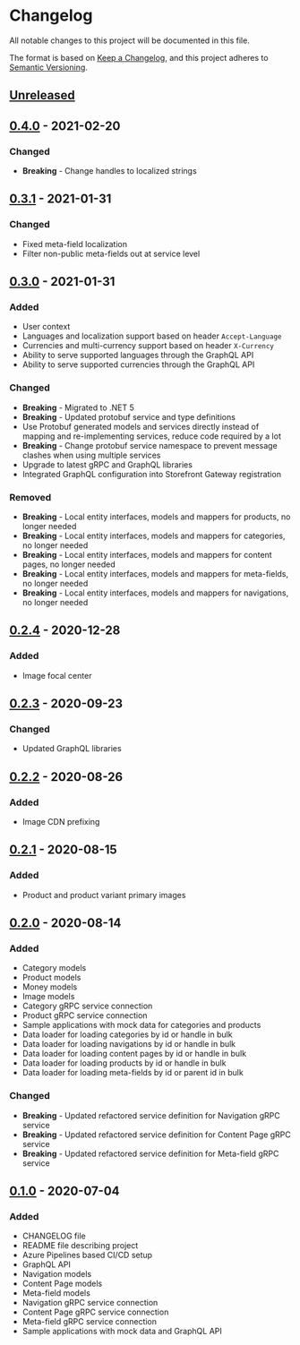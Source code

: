 # Changelog

All notable changes to this project will be documented in this file.

The format is based on [Keep a Changelog](https://keepachangelog.com/en/1.0.0/),
and this project adheres to [Semantic Versioning](https://semver.org/spec/v2.0.0.html).

## [Unreleased]

## [0.4.0] - 2021-02-20

### Changed

- **Breaking** - Change handles to localized strings

## [0.3.1] - 2021-01-31

### Changed

- Fixed meta-field localization
- Filter non-public meta-fields out at service level

## [0.3.0] - 2021-01-31

### Added

- User context
- Languages and localization support based on header `Accept-Language`
- Currencies and multi-currency support based on header `X-Currency`
- Ability to serve supported languages through the GraphQL API
- Ability to serve supported currencies through the GraphQL API

### Changed

- **Breaking** - Migrated to .NET 5
- **Breaking** - Updated protobuf service and type definitions
- Use Protobuf generated models and services directly instead of mapping and re-implementing services, reduce code required by a lot
- **Breaking** - Change protobuf service namespace to prevent message clashes when using multiple services
- Upgrade to latest gRPC and GraphQL libraries
- Integrated GraphQL configuration into Storefront Gateway registration

### Removed

- **Breaking** - Local entity interfaces, models and mappers for products, no longer needed
- **Breaking** - Local entity interfaces, models and mappers for categories, no longer needed
- **Breaking** - Local entity interfaces, models and mappers for content pages, no longer needed
- **Breaking** - Local entity interfaces, models and mappers for meta-fields, no longer needed
- **Breaking** - Local entity interfaces, models and mappers for navigations, no longer needed

## [0.2.4] - 2020-12-28

### Added

- Image focal center

## [0.2.3] - 2020-09-23

### Changed

- Updated GraphQL libraries

## [0.2.2] - 2020-08-26

### Added

- Image CDN prefixing

## [0.2.1] - 2020-08-15

### Added

- Product and product variant primary images

## [0.2.0] - 2020-08-14

### Added

- Category models
- Product models
- Money models
- Image models
- Category gRPC service connection
- Product gRPC service connection
- Sample applications with mock data for categories and products
- Data loader for loading categories by id or handle in bulk
- Data loader for loading navigations by id or handle in bulk
- Data loader for loading content pages by id or handle in bulk
- Data loader for loading products by id or handle in bulk
- Data loader for loading meta-fields by id or parent id in bulk

### Changed

- **Breaking** - Updated refactored service definition for Navigation gRPC service
- **Breaking** - Updated refactored service definition for Content Page gRPC service
- **Breaking** - Updated refactored service definition for Meta-field gRPC service

## [0.1.0] - 2020-07-04

### Added

- CHANGELOG file
- README file describing project
- Azure Pipelines based CI/CD setup
- GraphQL API
- Navigation models
- Content Page models
- Meta-field models
- Navigation gRPC service connection
- Content Page gRPC service connection
- Meta-field gRPC service connection
- Sample applications with mock data and GraphQL API

[unreleased]: https://github.com/SorenA/lightops-commerce-gateways-storefront/compare/0.4.0...develop
[0.4.0]: https://github.com/SorenA/lightops-commerce-gateways-storefront/tree/0.4.0
[0.3.1]: https://github.com/SorenA/lightops-commerce-gateways-storefront/tree/0.3.1
[0.3.0]: https://github.com/SorenA/lightops-commerce-gateways-storefront/tree/0.3.0
[0.2.4]: https://github.com/SorenA/lightops-commerce-gateways-storefront/tree/0.2.4
[0.2.3]: https://github.com/SorenA/lightops-commerce-gateways-storefront/tree/0.2.3
[0.2.2]: https://github.com/SorenA/lightops-commerce-gateways-storefront/tree/0.2.2
[0.2.1]: https://github.com/SorenA/lightops-commerce-gateways-storefront/tree/0.2.1
[0.2.0]: https://github.com/SorenA/lightops-commerce-gateways-storefront/tree/0.2.0
[0.1.0]: https://github.com/SorenA/lightops-commerce-gateways-storefront/tree/0.1.0
